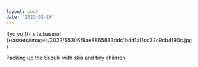 ```yaml
---
layout: post
date: "2022-02-10"
---
```


![yo yo]({{ site.baseurl }}/assets/images/2022/65306f9ae8865883ddc1bdd1a11cc32c9cb4f90c.jpg)

Packing up the Suzuki with skis and tiny children.
